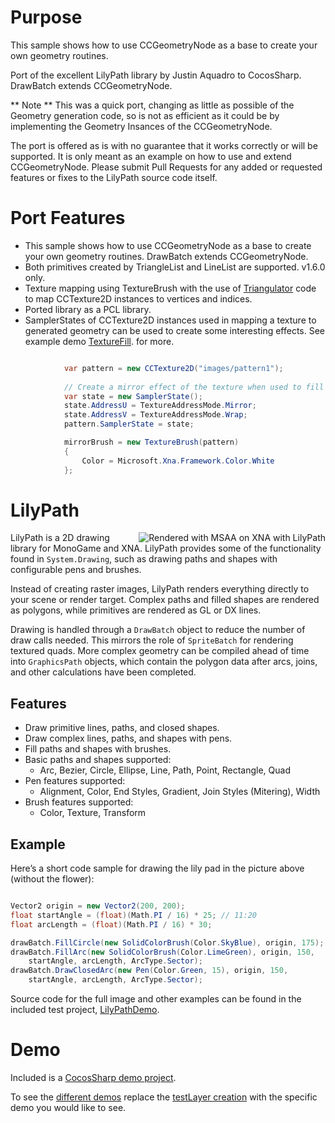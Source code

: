 Purpose
=======
This sample shows how to use CCGeometryNode as a base to create your own geometry routines.  

Port of the excellent LilyPath library by Justin Aquadro to CocosSharp.  DrawBatch extends CCGeometryNode.

** Note ** This was a quick port, changing as little as possible of the Geometry generation code, so is not as efficient as it could be by implementing the Geometry Insances of the CCGeometryNode. 

The port is offered as is with no guarantee that it works correctly or will be supported.  It is only meant as an example on how to use and extend CCGeometryNode.  Please submit Pull Requests for any added or requested features or fixes to the LilyPath source code itself.

Port Features
=============
* This sample shows how to use CCGeometryNode as a base to create your own geometry routines.  DrawBatch extends CCGeometryNode.
* Both primitives created by TriangleList and LineList are supported.  v1.6.0 only.
* Texture mapping using TextureBrush with the use of [Triangulator](https://github.com/mono/cocos-sharp-samples/blob/master/CSLilyPath/CSLilyPath/LilyPath/Triangulator.cs) code to map CCTexture2D instances to vertices and indices.
* Ported library as a PCL library.
* SamplerStates of CCTexture2D instances used in mapping a texture to generated geometry can be used to create some interesting effects.  See example demo [TextureFill](https://github.com/mono/cocos-sharp-samples/blob/master/CSLilyPath/CSLilyPath/CSLilyPath/Demos/TextureFill.cs). for more.
```csharp

            var pattern = new CCTexture2D("images/pattern1");
            
            // Create a mirror effect of the texture when used to fill a geometry using the mirrorBrush
            var state = new SamplerState();
            state.AddressU = TextureAddressMode.Mirror;
            state.AddressV = TextureAddressMode.Wrap;
            pattern.SamplerState = state;

            mirrorBrush = new TextureBrush(pattern)
            {
                Color = Microsoft.Xna.Framework.Color.White
            };

```

LilyPath
========
<img src="https://raw.github.com/wiki/jaquadro/LilyPath/images/lilypath.png" align="right" title="Rendered with MSAA on XNA with LilyPath" />

LilyPath is a 2D drawing library for MonoGame and XNA.  LilyPath provides some of the functionality found in `System.Drawing`, such as drawing paths and shapes with configurable pens and brushes.

Instead of creating raster images, LilyPath renders everything directly to your scene or render target.  Complex paths and filled shapes are rendered as polygons, while primitives are rendered as GL or DX lines.

Drawing is handled through a `DrawBatch` object to reduce the number of draw calls needed.  This mirrors the role of `SpriteBatch` for rendering textured quads.  More complex geometry can be compiled ahead of time into `GraphicsPath` objects, which contain the polygon data after arcs, joins, and other calculations have been completed.

Features
--------
* Draw primitive lines, paths, and closed shapes.
* Draw complex lines, paths, and shapes with pens.
* Fill paths and shapes with brushes.
* Basic paths and shapes supported:
  * Arc, Bezier, Circle, Ellipse, Line, Path, Point, Rectangle, Quad
* Pen features supported:
  * Alignment, Color, End Styles, Gradient, Join Styles (Mitering), Width
* Brush features supported:
  * Color, Texture, Transform

Example
-------
Here’s a short code sample for drawing the lily pad in the picture above (without the flower):

```csharp

Vector2 origin = new Vector2(200, 200);
float startAngle = (float)(Math.PI / 16) * 25; // 11:20
float arcLength = (float)(Math.PI / 16) * 30;

drawBatch.FillCircle(new SolidColorBrush(Color.SkyBlue), origin, 175);
drawBatch.FillArc(new SolidColorBrush(Color.LimeGreen), origin, 150, 
    startAngle, arcLength, ArcType.Sector);
drawBatch.DrawClosedArc(new Pen(Color.Green, 15), origin, 150, 
    startAngle, arcLength, ArcType.Sector);

```

Source code for the full image and other examples can be found in the included test project, [LilyPathDemo](https://github.com/jaquadro/LilyPath/tree/master/LilyPathDemo).

Demo
====
Included is a [CocosSharp demo project](https://github.com/mono/cocos-sharp-samples/tree/master/CSLilyPath/CSLilyPath).

To see the [different demos](https://github.com/mono/cocos-sharp-samples/tree/master/CSLilyPath/CSLilyPath/CSLilyPath/Demos) replace the [testLayer creation](https://github.com/mono/cocos-sharp-samples/blob/master/CSLilyPath/CSLilyPath/CSLilyPath/AppDelegate.cs#L48) with the specific demo you would like to see.

